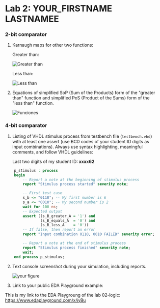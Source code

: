 # Lab 2: YOUR_FIRSTNAME LASTNAMEE

### 2-bit comparator

1. Karnaugh maps for other two functions:

   Greater than:

   ![Greater than](https://user-images.githubusercontent.com/91128806/155296850-59426b64-dfdc-4ef2-82fa-e9819c71dbbb.png)


   Less than:

   ![Less than](https://user-images.githubusercontent.com/91128806/155296934-80bc9f11-b778-4377-8e7e-93b2f28e5637.png)


2. Equations of simplified SoP (Sum of the Products) form of the "greater than" function and simplified PoS (Product of the Sums) form of the "less than" function.

   ![Funciones](https://user-images.githubusercontent.com/91128806/155296959-38cae003-d521-4891-b8d2-d74d2b55480a.png)


### 4-bit comparator

1. Listing of VHDL stimulus process from testbench file (`testbench.vhd`) with at least one assert (use BCD codes of your student ID digits as input combinations). Always use syntax highlighting, meaningful comments, and follow VHDL guidelines:

   Last two digits of my student ID: **xxxx62**

```vhdl
    p_stimulus : process
    begin
        -- Report a note at the beginning of stimulus process
        report "Stimulus process started" severity note;

        -- First test case
        s_b <= "0110"; -- My first number is 6
        s_a <= "0010"; -- My second number is 2
        wait for 100 ns;
        -- Expected output
        assert ((s_B_greater_A = '1') and
                (s_B_equals_A  = '0') and
                (s_B_less_A    = '0'))
        -- If false, then report an error
        report "Input combination 0110, 0010 FAILED" severity error;

        -- Report a note at the end of stimulus process
        report "Stimulus process finished" severity note;
        wait;
    end process p_stimulus;
```

2. Text console screenshot during your simulation, including reports.

   ![your figure]()

3. Link to your public EDA Playground example:

This is my link to the EDA Playgroung of the lab 02-logic:
   https://www.edaplayground.com/x/jyBu
